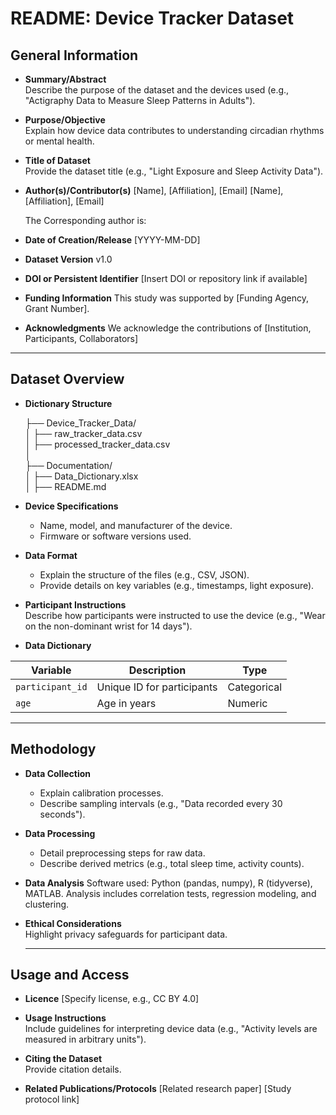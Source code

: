 # README: Device Tracker Dataset

## General Information

- **Summary/Abstract**  
  Describe the purpose of the dataset and the devices used (e.g., "Actigraphy Data to Measure Sleep Patterns in Adults").

- **Purpose/Objective**  
  Explain how device data contributes to understanding circadian rhythms or mental health.

- **Title of Dataset**  
  Provide the dataset title (e.g., "Light Exposure and Sleep Activity Data").

- **Author(s)/Contributor(s)**
  [Name], [Affiliation], [Email]
  [Name], [Affiliation], [Email]

  The Corresponding author is: 

- **Date of Creation/Release** [YYYY-MM-DD]

- **Dataset Version** v1.0

- **DOI or Persistent Identifier** [Insert DOI or repository link if available]

- **Funding Information** This study was supported by [Funding Agency, Grant Number].

- **Acknowledgments**
  We acknowledge the contributions of [Institution, Participants, Collaborators]
---

## Dataset Overview

- **Dictionary Structure**

  ├── Device_Tracker_Data/       
  │   ├── raw_tracker_data.csv        
  │   ├── processed_tracker_data.csv        
  │       
  ├── Documentation/       
  │   ├── Data_Dictionary.xlsx      
  │   ├── README.md  

- **Device Specifications**  
  - Name, model, and manufacturer of the device.  
  - Firmware or software versions used.

- **Data Format**  
  - Explain the structure of the files (e.g., CSV, JSON).  
  - Provide details on key variables (e.g., timestamps, light exposure).

- **Participant Instructions**  
  Describe how participants were instructed to use the device (e.g., "Wear on the non-dominant wrist for 14 days").

- **Data Dictionary**

| **Variable**     | **Description**                | **Type**     |  
|------------------|--------------------------------|--------------|  
| `participant_id` | Unique ID for participants     | Categorical  |  
| `age`            | Age in years                   | Numeric      |

---
## Methodology

- **Data Collection**  
  - Explain calibration processes.  
  - Describe sampling intervals (e.g., "Data recorded every 30 seconds").

- **Data Processing**  
  - Detail preprocessing steps for raw data.  
  - Describe derived metrics (e.g., total sleep time, activity counts).

- **Data Analysis**
  Software used: Python (pandas, numpy), R (tidyverse), MATLAB.
  Analysis includes correlation tests, regression modeling, and clustering.
  
- **Ethical Considerations**  
  Highlight privacy safeguards for participant data.

  ----
  
## Usage and Access

- **Licence** 
  [Specify license, e.g., CC BY 4.0]

- **Usage Instructions**  
  Include guidelines for interpreting device data (e.g., "Activity levels are measured in arbitrary units").

- **Citing the Dataset**  
  Provide citation details.

-  **Related Publications/Protocols**
  [Related research paper]
  [Study protocol link]

